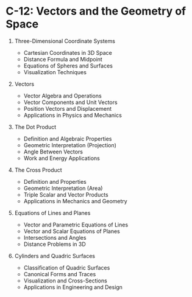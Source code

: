 # C-12: Vectors and the Geometry of Space

1. Three-Dimensional Coordinate Systems
   - Cartesian Coordinates in 3D Space
   - Distance Formula and Midpoint
   - Equations of Spheres and Surfaces
   - Visualization Techniques

2. Vectors
   - Vector Algebra and Operations
   - Vector Components and Unit Vectors
   - Position Vectors and Displacement
   - Applications in Physics and Mechanics

3. The Dot Product
   - Definition and Algebraic Properties
   - Geometric Interpretation (Projection)
   - Angle Between Vectors
   - Work and Energy Applications

4. The Cross Product
   - Definition and Properties
   - Geometric Interpretation (Area)
   - Triple Scalar and Vector Products
   - Applications in Mechanics and Geometry

5. Equations of Lines and Planes
   - Vector and Parametric Equations of Lines
   - Vector and Scalar Equations of Planes
   - Intersections and Angles
   - Distance Problems in 3D

6. Cylinders and Quadric Surfaces
   - Classification of Quadric Surfaces
   - Canonical Forms and Traces
   - Visualization and Cross-Sections
   - Applications in Engineering and Design
